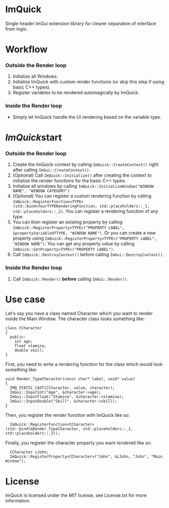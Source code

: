 # ImQuick
Single header ImGui extension library for clearer separation of interface from logic.

# Workflow
### Outside the Render loop
1. Initialize all Windows.
2. Initialize ImQuick with custom render functions (or skip this step if using basic C++ types).
3. Register variables to be rendered automagically by ImQuick.
### Inside the Render loop
- Simply let ImQuick handle the UI rendering based on the variable type.

# *ImQuick*start
### Outside the Render loop
1. Create the ImQuick context by calling `ImQuick::CreateContext()` right after calling `ImGui::CreateContext()`.
2. (Optional) Call `ImQuick::Initialize()` after creating the context to initialize the render functions for the basic C++ types.
3. Initialize all windows by calling `ImQuick::InitializeWindow("WINDOW NAME", "WINDOW CATEGORY")`
4. (Optional) You can register a custom rendering function by calling `ImQuick::RegisterFunction<TYPE>(std::bind<YourTYPERenderingFunction, std::placeholders::_1, std::placeholders::_2)`. You can register a rendering function of any type.
5. You can then register an existing property by calling `ImQuick::RegisterProperty<TYPE>("PROPERTY LABEL", &propertyVariableOfTYPE, "WINDOW NAME")`. Or you can create a new property using `ImQuick::RegisterProperty<TYPE>("PROPERTY LABEL", "WINDOW NAME")`. You can get any property value by calling `ImQuick::GetProperty<TYPE>("PROPERTY LABEL")`.
6. Call `ImQuick::DestroyContext()` before calling `ImGui::DestroyContext()`.
### Inside the Render loop
1. Call `ImQuick::Render()` **before** calling `ImGui::Render()`.

# Use case
Let's say you have a class named Character which you want to render inside the Main Window. The character class looks something like:
```
class CCharacter
{
  public:
    int age;
    float stamina;
    double skill;
}
```

First, you need to write a rendering function for the class which would look something like:
```
void Render_TypeCharacter(const char* label, void* value)
{
  IMQ_STATIC_CAST(CCharacter, value, character);
  ImGui::InputInt("Age", &character->age);
  ImGui::InputFloat("Stamina", &character->stamina);
  ImGui::InputDouble("Skill", &character->skill);
}
```

Then, you register the render function with ImQuick like so:
```
  ImQuick::RegisterFunction<CCharacter>(std::bind(&Render_TypeCharacter, std::placeholders::_1, std::placeholders::_2));

```

Finally, you register the character property you want rendered like so:
```
  CCharacter cJohn;
  ImQuick::RegisterProperty<CCharacter>("John", &cJohn, "John", "Main Window");
```

# License 
ImQuick is licensed under the MIT license, see License.txt for more information. 
